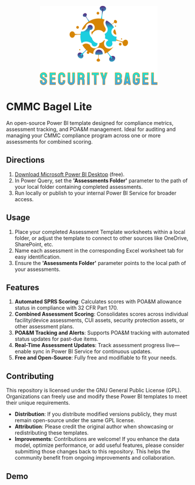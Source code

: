 <p align="center">
  <img src="https://github.com/SecurityBagel/SecurityBagel/blob/main/SecurityBagel.png"/>
</p>

# CMMC Bagel Lite
An open-source Power BI template designed for compliance metrics, assessment tracking, and POA&M management. Ideal for auditing and managing your CMMC compliance program across one or more assessments for combined scoring.

## Directions
1. [Download Microsoft Power BI Desktop](https://powerbi.microsoft.com/en-us/desktop/) (free).
2. In Power Query, set the **'Assessments Folder'** parameter to the path of your local folder containing completed assessments.
3. Run locally or publish to your internal Power BI Service for broader access.

## Usage
1. Place your completed Assessment Template worksheets  within a local folder, or adjust the template to connect to other sources like OneDrive, SharePoint, etc.
2. Name each assessment in the corresponding Excel worksheet tab for easy identification.
3. Ensure the **'Assessments Folder'** parameter points to the local path of your assessments.

## Features
1. **Automated SPRS Scoring**: Calculates scores with POA&M allowance status in compliance with 32 CFR Part 170.
2. **Combined Assessment Scoring**: Consolidates scores across individual facility/device assessments, CUI assets, security protection assets, or other assessment plans.
3. **POA&M Tracking and Alerts**: Supports POA&M tracking with automated status updates for past-due items.
4. **Real-Time Assessment Updates**: Track assessment progress live—enable sync in Power BI Service for continuous updates.
5. **Free and Open-Source**: Fully free and modifiable to fit your needs.

## Contributing
This repository is licensed under the GNU General Public License (GPL).
Organizations can freely use and modify these Power BI templates to meet their unique requirements.
- **Distribution**: If you distribute modified versions publicly, they must remain open-source under the same GPL license.
- **Attribution**: Please credit the original author when showcasing or redistributing these templates.
- **Improvements**: Contributions are welcome! If you enhance the data model, optimize performance, or add useful features, please consider submitting those changes back to this repository. This helps the community benefit from ongoing improvements and collaboration.

## Demo

